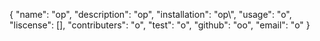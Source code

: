 {
	"name": "op",
	"description": "op",
	"installation": "op\\",
	"usage": "o",
	"liscense": [],
	"contributers": "o",
	"test": "o",
	"github": "oo",
	"email": "o"
}